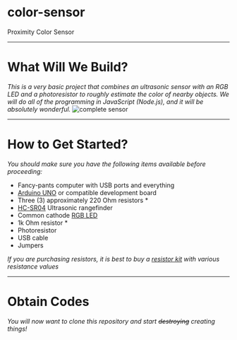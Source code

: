 color-sensor
============

Proximity Color Sensor

---
# What Will We Build?
_This is a very basic project that combines an ultrasonic sensor with an RGB LED and a 
photoresistor to roughly estimate the color of nearby objects. We will do all of the programming
in JavaScript (Node.js), and it will be absolutely wonderful._
![complete sensor](http://i.imgur.com/sZn57w3.png)

---
# How to Get Started?
_You should make sure you have the following items available before proceeding:_

 * Fancy-pants computer with USB ports and everything
 * [Arduino UNO](http://amzn.to/13SRAPN) or compatible development board
 * Three (3) approximately 220 Ohm resistors *
 * [HC-SR04](http://amzn.to/ZlP1gF) Ultrasonic rangefinder
 * Common cathode [RGB LED](http://amzn.to/Zju4HT)
 * 1k Ohm resistor *
 * Photoresistor
 * USB cable
 * Jumpers

_If you are purchasing resistors, it is best to buy a [resistor kit](http://amzn.to/11iFoBI) with various resistance values_

---
# Obtain Codes

_You will now want to clone this repository and start ~~destroying~~ creating things!_
